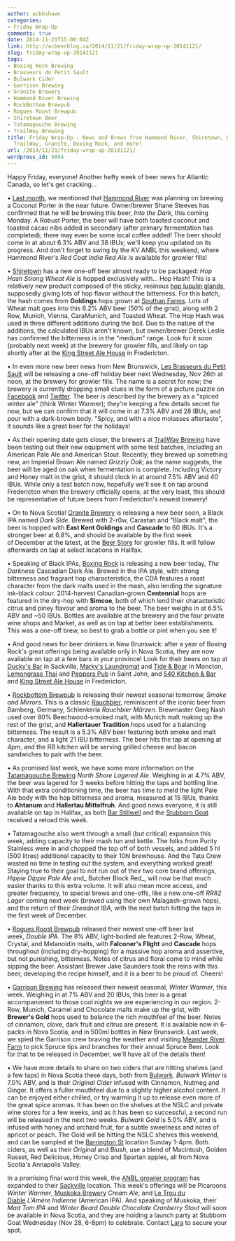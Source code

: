 ```yaml
---
author: acbbshawn
categories:
- Friday Wrap-Up
comments: true
date: 2014-11-21T15:00:04Z
link: http://acbeerblog.ca/2014/11/21/friday-wrap-up-20141121/
slug: friday-wrap-up-20141121
tags:
- Boxing Rock Brewing
- Brasseurs du Petit Sault
- Bulwark Cider
- Garrison Brewing
- Granite Brewery
- Hammond River Brewing
- RockBottom Brewpub
- Rogues Roost Brewpub
- Shiretown Beer
- Tatamagouche Brewing
- TrailWay Brewing
title: Friday Wrap-Up - News and Brews from Hammond River, Shiretown, Petit-Sault,
  TrailWay, Granite, Boxing Rock, and more!
url: /2014/11/21/friday-wrap-up-20141121/
wordpress_id: 5894
---
```


Happy Friday, everyone! Another hefty week of beer news for Atlantic Canada, so let's get cracking...

• [Last month](http://acbeerblog.ca/2014/10/24/friday-wrap-up-oct-24th/), we mentioned that [Hammond River](https://www.facebook.com/hammondriverbrewery) was planning on brewing a Coconut Porter in the near future. Owner/brewer Shane Steeves has confirmed that he will be brewing this beer, _Into the Dark_, this coming Monday. A Robust Porter, the beer will have both toasted coconut and toasted cacao nibs added in secondary (after primary fermentation has completed); there may even be some local coffee added! The beer should come in at about 6.3% ABV and 38 IBUs; we'll keep you updated on its progress. And don't forget to swing by the KV ANBL this weekend, where Hammond River's _Red Coat India Red Ale_ is available for growler fills!

• [Shiretown](http://www.shiretownbeer.com/) has a new one-off beer almost ready to be packaged: _Hop Hash Strong Wheat Ale_ is hopped exclusively with... Hop Hash! This is a relatively new product composed of the sticky, resinous [hop lupulin glands](https://www.google.ca/search?q=hop+lupulin+glands&source=lnms&tbm=isch&sa=X&ei=UD5vVKyXE4a8yQSfioGYCA&ved=0CAgQ_AUoAQ&biw=1600&bih=721), supposedly giving lots of hop flavor without the bitterness. For this batch, the hash comes from **Goldings** hops grown at [Southan Farms](http://www.southanfarms.net/). Lots of Wheat malt goes into this 6.2% ABV beer (50% of the grist), along with 2 Row, Munich, Vienna, CaraMunich, and Toasted Wheat. The Hop Hash was used in three different additions during the boil. Due to the nature of the additions, the calculated IBUs aren't known, but owner/brewer Derek Leslie has confirmed the bitterness is in the "medium" range. Look for it soon (probably next week) at the brewery for growler fills, and likely on tap shortly after at the [King Street Ale House](http://thekingstreetalehouse.ca/) in Fredericton.

• In even more new beer news from New Brunswick, [Les Brasseurs du Petit Sault](http://brasseurspetitsault.com/) will be releasing a one-off holiday beer next Wednesday, Nov 26th at noon, at the brewery for growler fills. The name is a secret for now; the brewery is currently dropping small clues in the form of a picture puzzle on [Facebook](https://www.facebook.com/Petit.Sault) and [Twitter](https://twitter.com/PetitSault). The beer is described by the brewery as a "spiced winter ale" (think Winter Warmer); they're keeping a few details secret for now, but we can confirm that it will come in at 7.3% ABV and 28 IBUs, and pour with a dark-brown body. "Spicy, and with a nice molasses aftertaste", it sounds like a great beer for the holidays!

• As their opening date gets closer, the brewers at [TrailWay Brewing](https://www.facebook.com/trailwaybrewing) have been testing out their new equipment with some test batches, including an American Pale Ale and American Stout. Recently, they brewed up something new, an Imperial Brown Ale named _Grizzly Oak_; as the name suggests, the beer will be aged on oak when fermentation is complete. Including Victory and Honey malt in the grist, it should clock in at around 7.5% ABV and 40 IBUs. While only a test batch now, hopefully we'll see it on tap around Fredericton when the brewery officially opens; at the very least, this should be representative of future beers from Fredericton's newest brewery!

• On to Nova Scotia! [Granite Brewery](http://www.granitebreweryhalifax.ca/) is releasing a new beer soon, a Black IPA named _Dark Side_. Brewed with 2-r0w, Carastan and "Black malt", the beer is hopped with **East Kent Goldings** and **Cascade** to 60 IBUs. It's a stronger beer at 6.8%, and should be available by the first week of December at the latest, at the [Beer Store](http://granitebreweryhalifax.ca/store.php) for growler fills. It will follow afterwards on tap at select locations in Halifax.

• Speaking of Black IPAs, [Boxing Rock](http://www.boxingrock.ca/) is releasing a new beer today, _The Darkness_ Cascadian Dark Ale. Brewed in the IPA style, with strong bitterness and fragrant hop characteristics, the CDA features a roast character from the dark malts used in the mash, also lending the signature ink-black colour. 2014-harvest Canadian-grown **Centennial** hops are featured in the dry-hop with **Simcoe**, both of which lend their characteristic citrus and piney flavour and aroma to the beer. The beer weighs in at 6.5% ABV and ~50 IBUs. Bottles are available at the brewery and the four private wine shops and Market, as well as on tap at better beer establishments. This was a one-off brew, so best to grab a bottle or pint when you see it!

• And good news for beer drinkers in New Brunswick: after a year of Boxing Rock's great offerings being available only in Nova Scotia, they are now available on tap at a few bars in your province! Look for their beers on tap at [Ducky's Bar](http://facebook.com/duckysbar) in Sackville, [Marky's Laundromat](https://www.facebook.com/groups/2429282830/) and [Tide & Boar](http://tideandboar.com) in Moncton, [Lemongrass Thai](https://www.facebook.com/LemongrassSJ) and [Peppers Pub](http://pepperspub.com) in Saint John, and [540 Kitchen & Bar](https://www.facebook.com/540kitchenandbar) and [King Street Ale House](http://thekingstreetalehouse.ca) in Fredericton.

• [Rockbottom Brewpub](http://rockbottombrewpub.ca/) is releasing their newest seasonal tomorrow, _Smoke and Mirrors_. This is a classic [Rauchbier](http://www.bjcp.org/2008styles/style22.php#1a), reminiscent of the iconic beer from Bamberg, Germany, Schlenkerla _Rauchbier Märzen_. Brewmaster Greg Nash used over 80% Beechwood-smoked malt, with Munich malt making up the rest of the grist, and **Hallertauer Tradition** hops used for a balancing bitterness. The result is a 5.3% ABV beer featuring both smoke and malt character, and a light 21 IBU bitterness. The beer hits the tap at opening at 4pm, and the RB kitchen will be serving grilled cheese and bacon sandwiches to pair with the beer.

• As promised last week, we have some more information on the [Tatamagouche Brewing](http://tatabrew.com/) _North Shore Lagered Ale_. Weighing in at 4.7% ABV, the beer was lagered for 3 weeks before hitting the taps and bottling line. With that extra conditioning time, the beer has time to meld the light Pale Ale body with the hop bitterness and aroma, measured at 15 IBUs, thanks to **Ahtanum** and **Hallertau Mittelfruh**. And good news everyone, it is still available on tap in Halifax, as both [Bar Stillwell](http://www.barstillwell.com/) and the [Stubborn Goat](http://www.stubborngoat.ca/) received a reload this week.

• Tatamagouche also went through a small (but critical) expansion this week, adding capacity to their mash tun and kettle. The folks from Purity Stainless were in and chopped the top off of both vessels, and added 5 hl (500 litres) additional capacity to their 10hl brewhouse. And the Tata Crew wasted no time in testing out the system, and everything worked great! Staying true to their goal to not run out of their two core brand offerings, _Hippie Dippie Pale Ale_ and_ Butcher Block Red_, will now be that much easier thanks to this extra volume. It will also mean more access, and greater frequency, to special brews and one-offs, like a new one-off _RR#2 Lager_ coming next week (brewed using their own Malagash-grown hops), and the return of their _Dreadnot IBA_, with the next batch hitting the taps in the first week of December.

• [Rogues Roost Brewpub](http://www.roguesroost.ca/) released their newest one-off beer last week, _Double IPA_. The 8% ABV, light-bodied ale features 2-Row, Wheat, Crystal, and Melanoidin malts, with **Falconer's Flight** and **Cascade** hops throughout (including dry-hopping) for a massive hop aroma and assertive, but not punishing, bitterness. Notes of citrus and floral come to mind while sipping the beer. Assistant Brewer Jake Saunders took the reins with this beer, developing the recipe himself, and it is a beer to be proud of. Cheers!

• [Garrison Brewing](http://www.garrisonbrewing.com/) has released their newest seasonal, _Winter Warmer_, this week. Weighing in at 7% ABV and 20 IBUs, this beer is a great accompaniment to those cool nights we are experiencing in our region. 2-Row, Munich, Caramel and Chocolate malts make up the grist, with **Brewer's Gold** hops used to balance the rich mouthfeel of the beer. Notes of cinnamon, clove, dark fruit and citrus are present. It is available now in 6-packs in Nova Scotia, and in 500ml bottles in New Brunswick. Last week, we spied the Garrison crew braving the weather and visiting [Meander River Farm](http://www.meanderriverfarm.ca/) to pick Spruce tips and branches for their annual Spruce Beer. Look for that to be released in December, we'll have all of the details then!

• We have more details to share on two ciders that are hitting shelves (and a few taps) in Nova Scotia these days, both from [Bulwark](http://www.bulwarkcider.com/). _Bulwark Winter_ is 7.0% ABV, and is their _Original Cider_ infused with Cinnamon, Nutmeg and Ginger. It offers a fuller mouthfeel due to a slightly higher alcohol content. It can be enjoyed either chilled, or try warming it up to release even more of the great spice aromas. It has been on the shelves at the NSLC and private wine stores for a few weeks, and as it has been so successful, a second run will be released in the next two weeks. _Bulwark Gold_ is 5.0% ABV, and is infused with honey and orchard fruit, for a subtle sweetness and notes of apricot or peach. The Gold will be hitting the NSLC shelves this weekend, and can be sampled at the [Barrington St](http://www.mynslc.com/Pages/storeDetails.aspx?StoreNumber=2106) location Sunday 1-4pm. Both ciders, as well as their _Original_ and _Blush_, use a blend of Macintosh, Golden Russet, Red Delicious, Honey Crisp and Spartan apples, all from Nova Scotia's Annapolis Valley.

In a promising final word this week, the [ANBL growler program](http://www.nbliquor.com/documents/growler.pdf) has expanded to their [Sackville](http://www.nbliquor.com/Home/Stores?StoreSearch=Sackville) location. This week's offerings will be Picaroons _Winter Warmer_, [Muskoka Brewery](http://www.muskokabrewery.com/) _Cream Ale_, and [Le Trou du Diable](http://troududiable.com/) _L'Amère Indienne_ (American IPA). And speaking of Muskoka, their _Mad Tom IPA_ and _Winter Beard Double Chocolate Cranberry Stout_ will soon be available in Nova Scotia, and they are holding a launch party at Stubborn Goat Wednesday (Nov 28, 6-8pm) to celebrate. Contact [Lara](mailto:l.bean<at>innovativebeverages.ca) to secure your spot.
